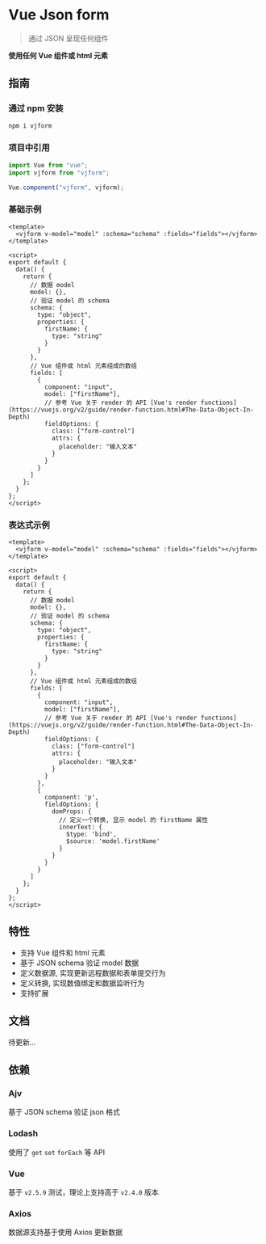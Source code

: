 # Vue Json form

> 通过 JSON 呈现任何组件

**使用任何 Vue 组件或 html 元素**

## 指南

### 通过 npm 安装

```bash
npm i vjform
```

### 项目中引用

```js
import Vue from "vue";
import vjform from "vjform";

Vue.component("vjform", vjform);
```

### 基础示例

```vue
<template>
  <vjform v-model="model" :schema="schema" :fields="fields"></vjform>
</template>

<script>
export default {
  data() {
    return {
      // 数据 model
      model: {},
      // 验证 model 的 schema
      schema: {
        type: "object",
        properties: {
          firstName: {
            type: "string"
          }
        }
      },
      // Vue 组件或 html 元素组成的数组
      fields: [
        {
          component: "input",
          model: ["firstName"],
          // 参考 Vue 关于 render 的 API [Vue's render functions](https://vuejs.org/v2/guide/render-function.html#The-Data-Object-In-Depth)
          fieldOptions: {
            class: ["form-control"]
            attrs: {
              placeholder: "输入文本"
            }
          }
        }
      ]
    };
  }
};
</script>
```

### 表达式示例

```vue
<template>
  <vjform v-model="model" :schema="schema" :fields="fields"></vjform>
</template>

<script>
export default {
  data() {
    return {
      // 数据 model
      model: {},
      // 验证 model 的 schema
      schema: {
        type: "object",
        properties: {
          firstName: {
            type: "string"
          }
        }
      },
      // Vue 组件或 html 元素组成的数组
      fields: [
        {
          component: "input",
          model: ["firstName"],
          // 参考 Vue 关于 render 的 API [Vue's render functions](https://vuejs.org/v2/guide/render-function.html#The-Data-Object-In-Depth)
          fieldOptions: {
            class: ["form-control"]
            attrs: {
              placeholder: "输入文本"
            }
          }
        },
        {
          component: 'p',
          fieldOptions: {
            domProps: {
              // 定义一个转换, 显示 model 的 firstName 属性
              innerText: {
                $type: 'bind',
                $source: 'model.firstName'
              }
            }
          }
        }
      ]
    };
  }
};
</script>
```

## 特性

- 支持 Vue 组件和 html 元素
- 基于 JSON schema 验证 model 数据
- 定义数据源, 实现更新远程数据和表单提交行为
- 定义转换, 实现数值绑定和数据监听行为
- 支持扩展

## 文档

待更新...

## 依赖

### Ajv

基于 JSON schema 验证 json 格式

### Lodash

使用了 `get` `set` `forEach` 等 API

### Vue

基于 `v2.5.9` 测试，理论上支持高于 `v2.4.0` 版本

### Axios

数据源支持基于使用 Axios 更新数据
